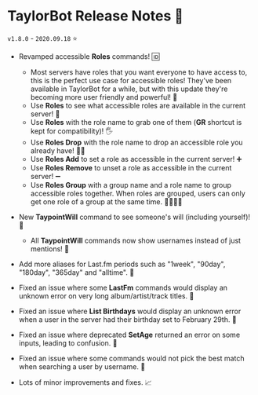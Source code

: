 # TaylorBot Release Notes 📝
`v1.8.0` - `2020.09.18` ⭐

- Revamped accessible **Roles** commands! 🆔
    - Most servers have roles that you want everyone to have access to, this is the perfect use case for accessible roles! They've been available in TaylorBot for a while, but with this update they're becoming more user friendly and powerful! 💪
    - Use **Roles** to see what accessible roles are available in the current server! 🔎
    - Use **Roles** with the role name to grab one of them (**GR** shortcut is kept for compatibility)! 🖐
    - Use **Roles Drop** with the role name to drop an accessible role you already have! 🙅‍♂️
    - Use **Roles Add** to set a role as accessible in the current server! ➕
    - Use **Roles Remove** to unset a role as accessible in the current server! ➖
    - Use **Roles Group** with a group name and a role name to group accessible roles together. When roles are grouped, users can only get one role of a group at the same time. 👨‍👩‍👦‍👦

- New **TaypointWill** command to see someone's will (including yourself)! 👀
    - All **TaypointWill** commands now show usernames instead of just mentions! 🙏

- Add more aliases for Last.fm periods such as "1week", "90day", "180day", "365day" and "alltime". 📙

- Fixed an issue where some **LastFm** commands would display an unknown error on very long album/artist/track titles. 🐛

- Fixed an issue where **List Birthdays** would display an unknown error when a user in the server had their birthday set to February 29th. 🐛

- Fixed an issue where deprecated **SetAge** returned an error on some inputs, leading to confusion. 🐛

- Fixed an issue where some commands would not pick the best match when searching a user by username. 🐛

- Lots of minor improvements and fixes. 📈
